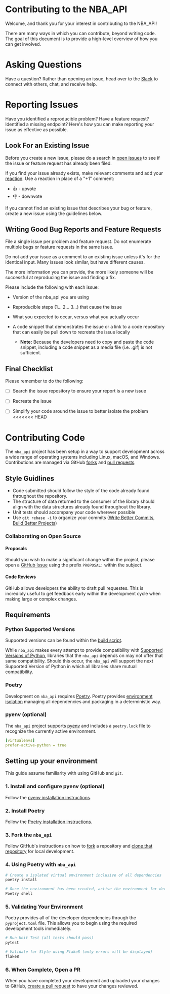 # Contributing to the NBA_API

Welcome, and thank you for your interest in contributing to the NBA_API!

There are many ways in which you can contribute, beyond writing code. The goal of this document is to provide a high-level overview of how you can get involved.

# Asking Questions

Have a question? Rather than opening an issue, head over to the [Slack](https://join.slack.com/t/nbaapi/shared_invite/zt-1gwn1du6v-b1oHTZIXcfEp9E06KdBQNw) to connect with others, chat, and receive help.

# Reporting Issues

Have you identified a reproducible problem? Have a feature request? Identified a missing endpoint? Here's how you can make reporting your issue as effective as possible.

## Look For an Existing Issue

Before you create a new issue, please do a search in [open issues](https://github.com/swar/nba_api/issues) to see if the issue or feature request has already been filed.

If you find your issue already exists, make relevant comments and add your [reaction](https://github.com/blog/2119-add-reactions-to-pull-requests-issues-and-comments). Use a reaction in place of a "+1" comment:

* 👍 - upvote
* 👎 - downvote

If you cannot find an existing issue that describes your bug or feature, create a new issue using the guidelines below.

## Writing Good Bug Reports and Feature Requests

File a single issue per problem and feature request. Do not enumerate multiple bugs or feature requests in the same issue.

Do not add your issue as a comment to an existing issue unless it's for the identical input. Many issues look similar, but have different causes.

The more information you can provide, the more likely someone will be successful at reproducing the issue and finding a fix.

Please include the following with each issue:

* Version of the nba_api you are using

* Reproducible steps (1... 2... 3...) that cause the issue

* What you expected to occur, versus what you actually occur

* A code snippet that demonstrates the issue or a link to a code repository that can easily be pull down to recreate the issue locally

  * **Note:** Because the developers need to copy and paste the code snippet, including a code snippet as a media file (i.e. .gif) is not sufficient.

## Final Checklist

Please remember to do the following:

* [ ] Search the issue repository to ensure your report is a new issue

* [ ] Recreate the issue

* [ ] Simplify your code around the issue to better isolate the problem
<<<<<<< HEAD

# Contributing Code

The `nba_api` project has been setup in a way to support development across a wide range of operating systems including Linux, macOS, and Windows. Contributions are managed via GitHub [forks](https://docs.github.com/en/get-started/quickstart/fork-a-repo) and [pull requests](https://docs.github.com/en/pull-requests/collaborating-with-pull-requests/proposing-changes-to-your-work-with-pull-requests/creating-a-pull-request).

## Style Guidlines

* Code submitted should follow the style of the code already found throughout the repository.
* The structure of data returned to the consumer of the library should align with the data structures already found throughout the library.  
* Unit tests should accompany your code wherever possible
* Use `git rebase -i` to organize your commits ([Write Better Commits, Build Better Projects](https://github.blog/2022-06-30-write-better-commits-build-better-projects/))

### Collaborating on Open Source

#### Proposals

Should you wish to make a significant change within the project, please open a [GitHub Issue](https://github.com/swar/nba_api/issues) using the prefix `PROPOSAL:` within the subject.

#### Code Reviews

GitHub allows developers the ability to draft pull requestes. This is incredibly useful to get feedback early within the development cycle when making large or complex changes.

## Requirements

### Python Supported Versions

Supported versions can be found within the [build script](https://github.com/swar/nba_api/blob/master/.circleci/config.yml).

While `nba_api` makes every attempt to provide compatibility with [Supported Versions of Python](https://devguide.python.org/versions/), libraries that the `nba_api` depends on may not offer that same compatibility. Should this occur, the `nba_api` will support the next Supported Version of Python in which all libraries share mutual compatibility.

### Poetry

Development on `nba_api` requires [Poetry](https://python-poetry.org/docs/). Poetry provides [environment isolation](https://python-poetry.org/docs/managing-environments/) managing all dependencies and packaging in a deterministic way.

### pyenv (optional)

The `nba_api` project supports [pyenv](https://github.com/pyenv/pyenv) and includes a `poetry.lock` file to recognize the currently active environment.

```yaml
[virtualenvs]
prefer-active-python = true
```

## Setting up your environment

This guide assume familiarity with using GitHub and `git`.

### 1. Install and configure pyenv (optional)

Follow the [pyenv installation instructions](https://github.com/pyenv/pyenv).

### 2. Install Poetry

Follow the [Poetry installation instructions](https://python-poetry.org/docs/).

### 3. Fork the `nba_api`

Follow GitHub's instructions on how to [fork](https://docs.github.com/en/get-started/quickstart/fork-a-repo) a repository and [clone that repository](https://docs.github.com/en/get-started/quickstart/fork-a-repo#cloning-your-forked-repository) for local development.

### 4. Using Poetry with `nba_api`

```python
# Create a isolated virtual environment inclusive of all dependencies
poetry install

# Once the environment has been created, active the environment for development
Poetry shell 
```

### 5. Validating Your Environment

Poetry provides all of the developer dependencies through the `pyproject.toml` file. This allows you to begin using the required development tools immediately.

```python
# Run Unit Test (all tests should pass)
pytest

# Validate for Style using Flake8 (only errors will be displayed)
flake8
```

### 6. When Complete, Open a PR

When you have completed your development and uploaded your changes to GitHub, [create a pull request](https://docs.github.com/en/pull-requests/collaborating-with-pull-requests/proposing-changes-to-your-work-with-pull-requests/creating-a-pull-request) to have your changes reviewed.
